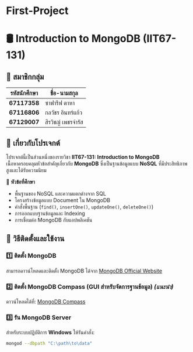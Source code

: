 # First-Project

# 🛢 Introduction to MongoDB (IIT67-131)

## 📌 สมาชิกกลุ่ม
| รหัสนักศึกษา  | ชื่อ-นามสกุล |
|--------------|----------------------|
| **67117358** | ซาฟารีฟ ตาหา |
| **67116806** | กลวัชร อินทร์แก้ว |
| **67129007** | สิรวิชญ์ เพชรจำรัส |

## 📖 เกี่ยวกับโปรเจกต์
โปรเจกต์นี้เป็นส่วนหนึ่งของรายวิชา **IIT67-131: Introduction to MongoDB**  
เนื้อหาครอบคลุมหัวข้อสำคัญเกี่ยวกับ **MongoDB** ซึ่งเป็นฐานข้อมูลแบบ **NoSQL** ที่มีประสิทธิภาพสูงและได้รับความนิยม  

🔹 **หัวข้อที่ศึกษา**  
- พื้นฐานของ NoSQL และความแตกต่างจาก SQL  
- โครงสร้างข้อมูลแบบ Document ใน MongoDB  
- คำสั่งพื้นฐาน (`find()`, `insertOne()`, `updateOne()`, `deleteOne()`)  
- การออกแบบฐานข้อมูลและ Indexing  
- การเชื่อมต่อ MongoDB กับแอปพลิเคชัน  

## 🚀 วิธีติดตั้งและใช้งาน  
### 1️⃣ ติดตั้ง MongoDB  
สามารถดาวน์โหลดและติดตั้ง MongoDB ได้จาก [MongoDB Official Website](https://www.mongodb.com/try/download/community)  

### 2️⃣ ติดตั้ง **MongoDB Compass** (GUI สำหรับจัดการฐานข้อมูล) *(แนะนำ)*  
ดาวน์โหลดได้ที่: [MongoDB Compass](https://www.mongodb.com/try/download/compass)  

### 3️⃣ รัน MongoDB Server  
สำหรับระบบปฏิบัติการ **Windows** ให้รันคำสั่ง:  
```sh
mongod --dbpath "C:\path\to\data"
